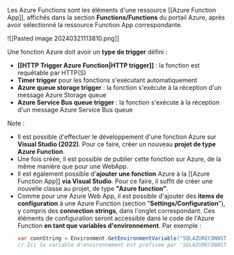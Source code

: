 
Les Azure Functions sont les éléments d'une ressource [[Azure Function App]], affichés dans la section **Functions/Functions** du portail Azure, après avoir sélectionné la ressource Function App correspondante.

![[Pasted image 20240321113810.png]]

Une fonction Azure doit avoir un **type de trigger** défini : 
- **[[HTTP Trigger Azure Function|HTTP trigger]]** : la fonction est requêtable par HTTP(S)
- **Timer trigger** pour les fonctions s'exécutant automatiquement
- **Azure queue storage trigger** : la fonction s'exécute à la réception d'un message Azure Storage queue
- **Azure Service Bus queue trigger** : la fonction s'exécute à la réception d'un message Azure Service Bus queue

Note : 
- Il est possible d'effectuer le développement d'une fonction Azure sur **Visual Studio (2022)**. Pour ce faire, créer un nouveau **projet de type Azure Function**.
- Une fois créée, il est possible de publier cette fonction sur Azure, de la même manière que pour une WebApp.
- Il est également possible d'**ajouter une fonction** Azure à la [[Azure Function App]] **via Visual Studio**. Pour ce faire, il suffit de créer une nouvelle classe au projet, de type **"Azure function"**.
- Comme pour une Azure Web App, il est possible d'ajouter des **items de configuration** à une Azure Function (section "**Settings/Configuration**"), y compris des **connection strings**, dans l'onglet correspondant.
	Ces éléments de configuration seront accessible dans le code de l'Azure Function **en tant que variables d'environnement**. Par exemple : 
	```csharp
	var connString = Environment.GetEnvironmentVariable("SQLAZURECONNSTR_MonNomDeConfigItem");
	// Ici la variable d'environnement est préfixée par 'SQLAZURECONNSTR_'
```

